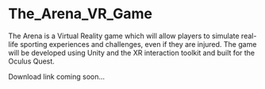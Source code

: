# The_Arena_VR_Game
The Arena is a Virtual Reality game which will allow players to simulate real-life sporting experiences and challenges, even if they are injured. The game will be developed using Unity and the XR interaction toolkit and built for the Oculus Quest.

Download link coming soon...
